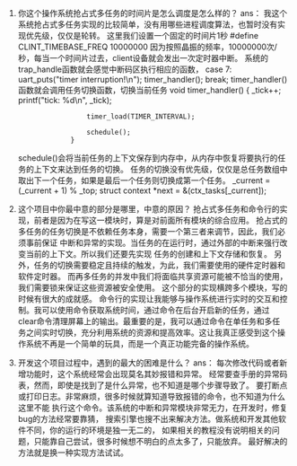 1. 你这个操作系统抢占式多任务的时间片是怎么调度是怎么样的？
ans：
    我这个系统抢占式多任务实现的比较简单，没有用哪些进程调度算法，也暂时没有实现优先级，仅仅是轮转。
    这里我们设置一个固定的时间片1秒
    #define CLINT_TIMEBASE_FREQ 10000000
    因为按照晶振的频率，10000000次/秒，每当一个时间片过去，client设备就会发出一次定时器中断。
    系统的trap_handle函数就会感觉中断码区执行相应的函数，
                    case 7:
                    uart_puts("timer interruption!\n");
                    timer_handler();
                    break;
    timer_handler()函数就会调用任务切换函数，切换当前任务
                    void timer_handler() 
                    {
                        _tick++;
                        printf("tick: %d\n", _tick);

                        timer_load(TIMER_INTERVAL);

                        schedule();
                    }

    schedule()会将当前任务的上下文保存到内存中，从内存中恢复将要执行的任务的上下文来达到任务的切换。
    任务的切换没有优先级，仅仅是总任务数组中取出下一个任务，如果是最后一个任务则切换成第一个任务。
                    	_current = (_current + 1) % _top;
	                    struct context *next = &(ctx_tasks[_current]);









2. 这个项目中你最中意的部分是哪里，中意的原因？
        抢占式多任务和命令行的实现，前者是因为在写这一模块时，算是对前面所有模块的综合应用。
        抢占式的多任务的任务切换是不依赖任务本身，需要一个第三者来调节，因此，我们必须事前保证
        中断和异常的实现。当任务的在运行时，通过外部的中断来强行改变当前的上下文。所以我们还要先实现
        任务的创建和上下文存储和恢复。
        另外，任务的切换需要稳定且持续的触发，为此，我们需要使用的硬件定时器和软件定时器。
        而再多任务的并发中我们将面临共享资源可能被不恰当的使用，我们需要锁来保证这些资源被安全使用。
        这个部分的实现横跨多个模块，写的时候有很大的成就感。
        命令行的实现让我能够与操作系统进行实时的交互和控制。我可以使用命令获取系统时间，通过命令在后台开启新的任务，通过clear命令清理屏幕上的输出。最重要的是，我可以通过命令在单任务和多任务之间实时切换，充分利用系统的资源和提高效率。这让我真正感受到这个操作系统不再是一个简单的玩具，而是一个真正功能完备的操作系统。


3. 开发这个项目过程中，遇到的最大的困难是什么？
ans： 
    每次修改代码或者新增功能时，这个系统经常会出现莫名其妙报错和异常。
    经常要查手册的异常码表，然而，即使是找到了是什么异常，也不知道是哪个步骤导致了。
    要打断点或打印日志。非常麻烦，很多时候就算知道导致报错的命令，也不知道为什么这里不能
    执行这个命令。该系统的中断和异常模块非常无力，在开发时，修复bug的方法经常要靠猜，
    搜索引擎也搜不出来解决方法。做系统和开发其他软件不同，你的运行的环境是独一无二的，
    如果相关的教程没有说明相关的问题，只能靠自己尝试，很多时候想不明白的点太多了，只能放弃。
    最好解决的方法就是换一种实现方法试试。
    



